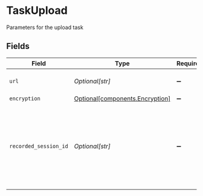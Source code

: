 # TaskUpload

Parameters for the upload task


## Fields

| Field                                                                                                        | Type                                                                                                         | Required                                                                                                     | Description                                                                                                  | Example                                                                                                      |
| ------------------------------------------------------------------------------------------------------------ | ------------------------------------------------------------------------------------------------------------ | ------------------------------------------------------------------------------------------------------------ | ------------------------------------------------------------------------------------------------------------ | ------------------------------------------------------------------------------------------------------------ |
| `url`                                                                                                        | *Optional[str]*                                                                                              | :heavy_minus_sign:                                                                                           | URL of the asset to "upload"                                                                                 | https://cdn.livepeer.com/ABC123/filename.mp4                                                                 |
| `encryption`                                                                                                 | [Optional[components.Encryption]](../../models/components/encryption.md)                                     | :heavy_minus_sign:                                                                                           | N/A                                                                                                          |                                                                                                              |
| `recorded_session_id`                                                                                        | *Optional[str]*                                                                                              | :heavy_minus_sign:                                                                                           | ID of the original recorded session to avoid re-transcoding<br/>of the same content. Only used for import task.<br/> | 78df0075-b5f3-4683-a618-1086faca35dc                                                                         |